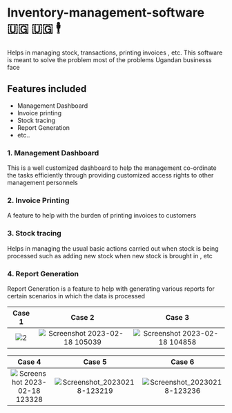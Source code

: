 # Inventory-management-software 🇺🇬 🇺🇬 🕴️
Helps in managing stock, transactions, printing invoices , etc. This software is meant to solve the problem most of the problems Ugandan businesss face

## Features included
- Management Dashboard
- Invoice printing 
- Stock tracing
- Report Generation
- etc..

### 1. Management Dashboard
  This is a well customized dashboard to help the management co-ordinate the tasks efficiently through providing customized access rights to other management personnels
### 2. Invoice Printing 
  A feature to help with the burden of printing invoices to customers 
### 3. Stock tracing
  Helps in managing the usual basic actions carried out when stock is being processed such as adding new stock when new stock is brought in , etc
### 4. Report Generation
  Report Generation is a feature to help with generating various reports for certain scenarios in which the data is processed

Case 1            |  Case 2 |  Case 3
:-------------------------:|:-------------------------:|:-------------------------:|
![2](https://user-images.githubusercontent.com/71936382/219852911-70702a5e-f753-4db4-944a-be8ca400197b.png) |  ![Screenshot 2023-02-18 105039](https://user-images.githubusercontent.com/71936382/219852926-f3a71075-3484-46ed-9ee1-2948a705b69d.png) | ![Screenshot 2023-02-18 104858](https://user-images.githubusercontent.com/71936382/219852938-24de5b30-c392-4294-aa14-9fce0fb68642.png)

Case 4            |  Case 5 |  Case 6
:-------------------------:|:-------------------------:|:-------------------------:|
![Screenshot 2023-02-18 123328](https://user-images.githubusercontent.com/71936382/219853231-b4e9cdf1-60ea-4916-bfaf-1ad4de22b8e2.png) |  ![Screenshot_20230218-123219](https://user-images.githubusercontent.com/71936382/219853249-53c5e6e5-2ca4-4c03-8f1d-9dce129c748b.png) | ![Screenshot_20230218-123236](https://user-images.githubusercontent.com/71936382/219853266-964b0c95-e976-4752-bb76-d0ce1d7f2d8c.png)

 
 

 
 


